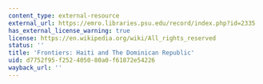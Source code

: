 ```yaml
---
content_type: external-resource
external_url: https://emro.libraries.psu.edu/record/index.php?id=2335
has_external_license_warning: true
license: https://en.wikipedia.org/wiki/All_rights_reserved
status: ''
title: 'Frontiers: Haiti and The Dominican Republic'
uid: d7752f95-f252-4050-80a0-f61872e54226
wayback_url: ''
---
```

